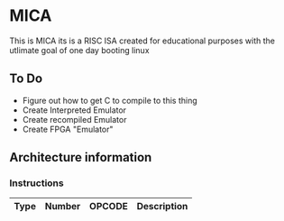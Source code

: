 # MICA
This is MICA its is a RISC ISA created for educational purposes with the utlimate goal of one day booting linux 

## To Do
* Figure out how to get C to compile to this thing
* Create Interpreted Emulator
* Create recompiled Emulator
* Create FPGA "Emulator"

## Architecture information
### Instructions
| Type | Number | OPCODE | Description |
|------|--------|--------|-------------|